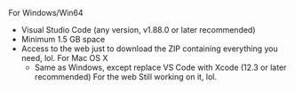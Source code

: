 For Windows/Win64
- Visual Studio Code (any version, v1.88.0 or later recommended)
- Minimum 1.5 GB space
- Access to the web just to download the ZIP containing everything you need, lol.
  For Mac OS X
  - Same as Windows, except replace VS Code with Xcode (12.3 or later recommended)
    For the web
    Still working on it, lol.
